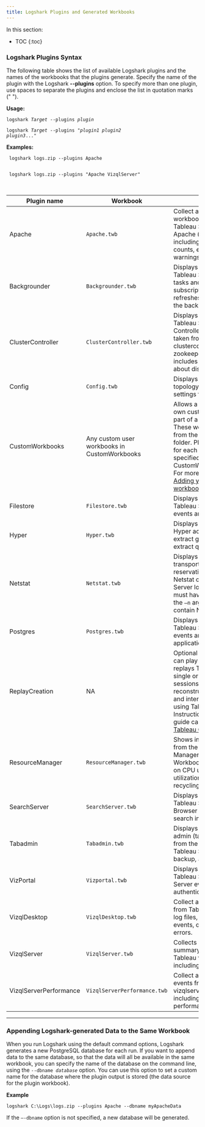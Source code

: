 ```yaml
---
title: Logshark Plugins and Generated Workbooks
---
```


In this section:

* TOC
{:toc}


### Logshark Plugins Syntax 

The following table shows the list of available Logshark plugins and the names of the workbooks that the plugins generate. Specify the name of the plugin with the Logshark **--plugins** option. To specify more than one plugin, use spaces to separate the plugins and enclose the list in quotation marks (" ").

**Usage:**

   <code>logshark <i>Target</i> --plugins <i>plugin</i></code>

   <code>logshark <i>Target</i> --plugins "<i>plugin1</i> <i>plugin2</i> <i>plugin3</i>..."</code>



**Examples:**


     
     logshark logs.zip --plugins Apache
     
     
     logshark logs.zip --plugins "Apache VizqlServer"
            
   
 

| Plugin name            | Workbook                                     | Description  
|------------------------|----------------------------------------------|---------------------------------------------------------------------------------------------------------------------------------------------------------------------------------------------------------------------------------------------------------------------------------------------------------------------------------|
| Apache                 | `Apache.twb`                                   | Collect and analyze workbook statistics on Tableau Server from the Apache (http) log files, including viz load times, view counts, errors, and warnings.                                                                                                                                                                        |
| Backgrounder           | `Backgrounder.twb`                             | Displays information about Tableau Server background tasks and jobs, such as subscriptions and extract refreshes. Data is taken from the backgrounder log files.                                                                                                                                                                |
| ClusterController      | `ClusterController.twb`                        | Displays information about Tableau Server Cluster Controller events and errors, taken from the clustercontroller and zookeeper log files. Also includes some information about disk performance.                                                                                                                                  |
| Config                 | `Config.twb`                                   | Displays the Tableau Server topology and configuration settings from the log files.                                                                                                                                                                                                                                             |
| CustomWorkbooks        | Any custom user workbooks in CustomWorkbooks | Allows a user to output their own custom workbooks as a part of a Logshark run. These workbooks are loaded from the CustomWorkbooks\\ folder. Plugin dependencies for each workbook can specified in CustomWorkbookConfig.xml. For more information, see [Adding your own custom workbooks](logshark_customwbk). |
| Filestore              | `Filestore.twb`                                | Displays information about Tableau Server File Store events and errors.                                                                                                              |
| Hyper                | `Hyper.twb`                                  | Displays information about Hyper activity, including extract generation and extract query details.                                                                                           |
| Netstat                | `Netstat.twb`                                  | Displays information about transport-layer port reservations taken from the Netstat output files in a Server logset. The ziplogs must have been taken with the `–n` argument in order to contain Netstat data.                                                                                                                |
| Postgres               | `Postgres.twb`                                 | Displays information about Tableau Server Repository events and errors, including application query details.                                                                                                             |
| ReplayCreation        | NA                          | Optional silent plugin that can play back real traffic, it replays Tableau Server single or multi-user sessions. Replay reconstructs the URL access and interactions on the viz using Tableau Server logs. Instructions and installation guide can be found on [Tableau Community](https://community.tableau.com/docs/DOC-11048).                                                                                                                                                        |
| ResourceManager        | `ResourceManager.twb`                          | Shows information harvested from the Server Resource Manager log events. Workbook includes metrics on CPU utilization, memory utilization, and process recycling events.                                                                                                                                                        |
| SearchServer           | `SearchServer.twb`                             | Displays information about Tableau Server Search & Browser service, including search indexing events.                                                                                                              |
| Tabadmin               | `Tabadmin.twb`                                 | Displays Tableau Server admin (tabadmin) activities from the log files, including Tableau Server starts, stops, backup, and error history.                                                                                                                                                                                      |
| VizPortal              | `Vizportal.twb`                                | Displays information about Tableau Server Application Server events, such as authentication or API issues.                                                                                                              |
| VizqlDesktop           | `VizqlDesktop.twb`                             | Collect and analyze events from Tableau Desktop vizql log files, including Vizql events, query activity, and errors.                                                                                                                                                                                                            |
| VizqlServer            | `VizqlServer.twb`                              | Collects high-level session summary information from Tableau vizqlserver log files, including error data.                                                                                                                                                                                                                       |
| VizqlServerPerformance | `VizqlServerPerformance.twb`                   | Collect and analyze all events from Tableau Server vizqlserver log files, including detailed performance information.                                                                                                                                                                                                           |

--------

### Appending Logshark-generated Data to the Same Workbook


When you run Logshark using the default command options, Logshark generates a new PostgreSQL database for each run. If you want to append data to the same database, so that the data will all be available in the same workbook, you can specify the name of the database on the command line, using the <code>--dbname <i>database</i></code> option. You can use this option to set a custom name for the database where the plugin output is stored (the data source for the plugin workbook).


**Example**

```
logshark C:\Logs\logs.zip --plugins Apache --dbname myApacheData
```

If the `–-dbname` option is not specified, a new database will be generated.
